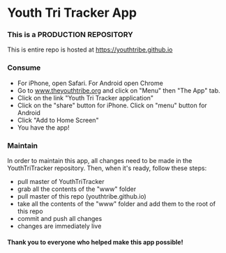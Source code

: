 # Youth Tri Tracker App

### This is a PRODUCTION REPOSITORY
This is entire repo is hosted at https://youthtribe.github.io 

### Consume
* For iPhone, open Safari. For Android open Chrome
* Go to www.theyouthtribe.org and click on "Menu" then "The App" tab.
* Click on the link "Youth Tri Tracker application"
* Click on the "share" button for iPhone. Click on "menu" button for Android
* Click "Add to Home Screen"
* You have the app!

### Maintain
In order to maintain this app, all changes need to be made in the YouthTriTracker repository. Then, when it's ready, follow these steps:
* pull master of YouthTriTracker
* grab all the contents of the "www" folder
* pull master of this repo (youthtribe.github.io)
* take all the contents of the "www" folder and add them to the root of this repo
* commit and push all changes
* changes are immediately live

#### Thank you to everyone who helped make this app possible!
